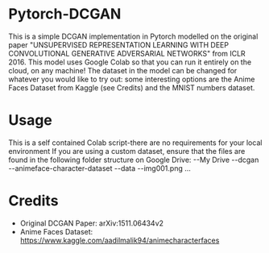 Pytorch-DCGAN
=======================

This is a simple DCGAN implementation in Pytorch modelled on the original paper "UNSUPERVISED REPRESENTATION LEARNING WITH DEEP CONVOLUTIONAL GENERATIVE ADVERSARIAL NETWORKS" from ICLR 2016. This model uses Google Colab so that you can run it entirely on the cloud, on any machine! The dataset in the model can be changed for whatever you would like to try out: some interesting options are the Anime Faces Dataset from Kaggle (see Credits) and the MNIST numbers dataset. 

Usage
=====

This is a self contained Colab script-there are no requirements for your local environment 
If you are using a custom dataset, ensure that the files are found in the following folder structure on Google Drive: 
--My Drive
  --dcgan
    --animeface-character-dataset
      --data
          --img001.png
          ...


Credits
=======

* Original DCGAN Paper: arXiv:1511.06434v2 
* Anime Faces Dataset: https://www.kaggle.com/aadilmalik94/animecharacterfaces
